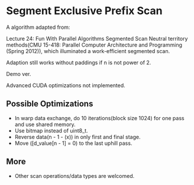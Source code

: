 # Segment Exclusive Prefix Scan

A algorithm adapted from:

Lecture 24: Fun With Parallel Algorithms Segmented Scan Neutral territory methods(CMU 15-418: Parallel Computer Architecture and Programming (Spring 2012)), which illuminated a work-efficient segmented scan.

Adaption still works without paddings if n is not power of 2.

Demo ver.

Advanced CUDA optimizations not implemented.

## Possible Optimizations

* In warp data exchange, do 10 iterations(block size 1024) for one pass and use shared memory.
* Use bitmap instead of uint8_t.
* Reverse data(n - 1 - (x)) in only first and final stage.
* Move ([d_value[n - 1] = 0) to the last uphill pass.

## More 
* Other scan operations/data types are welcomed.

